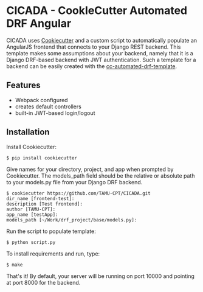 # CICADA - CookIeCutter Automated DRF Angular
CICADA uses [Cookiecutter](https://github.com/audreyr/cookiecutter) and a custom script to automatically populate an
AngularJS frontend that connects to your Django REST backend. This template makes some assumptions about your
backend, namely that it is a Django DRF-based backend with JWT authentication. Such a template for a backend can
be easily created with the [cc-automated-drf-template](https://github.com/TAMU-CPT/cc-automated-drf-template).

## Features
- Webpack configured
- creates default controllers
- built-in JWT-based login/logout

## Installation
Install Cookiecutter:
```console
$ pip install cookiecutter
```
Give names for your directory, project, and app when prompted by Cookiecutter.
The models_path field should be the relative or absolute path to your
models.py file from your Django DRF backend.
```console
$ cookiecutter https://github.com/TAMU-CPT/CICADA.git
dir_name [frontend-test]:
description [Test frontend]:
author [TAMU-CPT]:
app_name [testApp]:
models_path [~/Work/drf_project/base/models.py]:
```
Run the script to populate template:
```console
$ python script.py
```

To install requirements and run, type:
```console
$ make
```

That's it! By default, your server will be running on port 10000 and pointing at
port 8000 for the backend.
